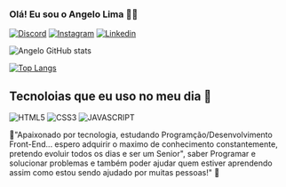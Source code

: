 ### Olá! Eu sou o Angelo Lima 🙋‍♂️

[![Discord](https://img.shields.io/badge/Discord-7289DA?style=for-the-badge&logo=discord&logoColor=white)](https://discord.com/channels/@me)
[![Instagram](	https://img.shields.io/badge/Instagram-E4405F?style=for-the-badge&logo=instagram&logoColor=white)](https://www.instagram.com/angelojsl/)
[![Linkedin](https://img.shields.io/badge/LinkedIn-0077B5?style=for-the-badge&logo=linkedin&logoColor=white)](https://www.linkedin.com/in/angelo-jos%C3%A9-santos-lima-424612233/)


![Angelo GitHub stats](https://github-readme-stats.vercel.app/api?username=angelolima23&show_icons=true&theme=dracula)

[![Top Langs](https://github-readme-stats.vercel.app/api/top-langs/?username=angelolima23&layout=compact&theme=dracula)](https://github.com/anuraghazra/github-readme-stats)

## Tecnoloias que eu uso no meu dia 🤙

![HTML5](https://img.shields.io/badge/HTML5-E34F26?style=for-the-badge&logo=html5&logoColor=white)
![CSS3](https://img.shields.io/badge/CSS3-1572B6?style=for-the-badge&logo=css3&logoColor=white)
![JAVASCRIPT](https://img.shields.io/badge/JavaScript-F7DF1E?style=for-the-badge&logo=javascript&logoColor=black)


💖"Apaixonado por tecnologia, estudando Programção/Desenvolvimento Front-End... espero adquirir o maximo de conhecimento constantemente, pretendo evoluir todos os dias e ser um Senior", saber Programar e solucionar problemas e também poder ajudar quem estiver aprendendo assim como estou sendo ajudado por muitas pessoas!" 💖
